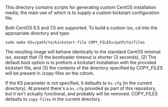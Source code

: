 This directory contains scripts for generating custom CentOS
installation media, the main use of which is to supply a custom
kickstart configuration file.

Both CentOS 6.5 and 7.0 are supported. To build a custom iso, cd into
the appropriate directory and type:

    sudo make KS=/path/to/kickstart-file COPY_FILES=/path/to/files

The resulting image will behave identically to the standard CentOS
minimal iso, except that (1) the bootloader timeout is shorter (3
seconds), (2) The default boot option is to preform a kickstart
installation with the provided kickstart file, and (3) the contents of
the directory specified by COPY_FILES will be present in /copy-files on
the cdrom.

If the KS parameter is not specified, it defaults to `ks.cfg` (in the
current directory). At present there's a `ks.cfg` provided as part of
this repository, but it isn't actually functional, and probably will be
removed. COPY_FILES defaults to `copy-files` in the current directory.
